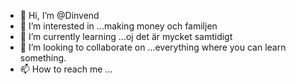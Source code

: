 - 👋 Hi, I’m @Dinvend
- 👀 I’m interested in ...making money och familjen
- 🌱 I’m currently learning ...oj det är mycket samtidigt
- 💞️ I’m looking to collaborate on ...everything where you can learn something.
- 📫 How to reach me ...

<!---
Dinvend/Dinvend is a ✨ special ✨ repository because its `README.md` (this file) appears on your GitHub profile.
You can click the Preview link to take a look at your changes.
--->
